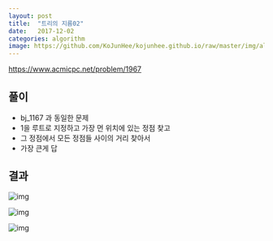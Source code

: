 ```yaml
---
layout: post
title:  "트리의 지름02"
date:   2017-12-02
categories: algorithm
image: https://github.com/KoJunHee/kojunhee.github.io/raw/master/img/algorithm.png
---
```


<https://www.acmicpc.net/problem/1967>

## 풀이

- bj_1167 과 동일한 문제
- 1을 루트로 지정하고 가장 먼 위치에 있는 정점 찾고
- 그 정점에서 모든 정점들 사이의 거리 찾아서
- 가장 큰게 답

## 결과

![img](https://github.com/KoJunHee/kojunhee.github.io/raw/master/img/54.png)

![img](https://github.com/KoJunHee/kojunhee.github.io/raw/master/img/55.png)

![img](https://github.com/KoJunHee/kojunhee.github.io/raw/master/img/56.png)
